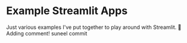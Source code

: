 # Example Streamlit Apps

Just various examples I've put together to play around with Streamlit. :balloon:
Adding comment!
suneel commit
